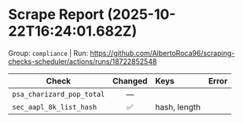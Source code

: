# Scrape Report (2025-10-22T16:24:01.682Z)

Group: `compliance`  |  Run: https://github.com/AlbertoRoca96/scraping-checks-scheduler/actions/runs/18722852548

| Check | Changed | Keys | Error |
|---|:---:|:--|:--|
| `psa_charizard_pop_total` | — |  |  |
| `sec_aapl_8k_list_hash` | ✅ | hash, length |  |
